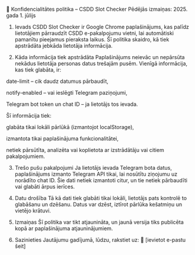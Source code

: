📄 Konfidencialitātes politika – CSDD Slot Checker
Pēdējās izmaiņas: 2025. gada 1. jūlijs

1. Ievads
CSDD Slot Checker ir Google Chrome paplašinājums, kas palīdz lietotājiem pārraudzīt CSDD e-pakalpojumu vietni, lai automātiski pamanītu pieejamus pieraksta laikus. Šī politika skaidro, kā tiek apstrādāta jebkāda lietotāja informācija.

2. Kāda informācija tiek apstrādāta
Paplašinājums neievāc un nepārsūta nekādus lietotāja personas datus trešajām pusēm. Vienīgā informācija, kas tiek glabāta, ir:

date-limit – cik daudz datumus pārbaudīt,

notify-enabled – vai ieslēgti Telegram paziņojumi,

Telegram bot token un chat ID – ja lietotājs tos ievada.

Šī informācija tiek:

glabāta tikai lokāli pārlūkā (izmantojot localStorage),

izmantota tikai paplašinājuma funkcionalitātei,

netiek pārsūtīta, analizēta vai koplietota ar izstrādātāju vai citiem pakalpojumiem.

3. Trešo pušu pakalpojumi
Ja lietotājs ievada Telegram bota datus, paplašinājums izmanto Telegram API tikai, lai nosūtītu ziņojumu uz norādīto chat ID. Šie dati netiek izmantoti citur, un tie netiek pārbaudīti vai glabāti ārpus ierīces.

4. Datu drošība
Tā kā dati tiek glabāti tikai lokāli, lietotājs pats kontrolē to glabāšanu un dzēšanu. Datus var dzēst, iztīrot pārlūka kešatmiņu un vietējo krātuvi.

5. Izmaiņas
Šī politika var tikt atjaunināta, un jaunā versija tiks publicēta kopā ar paplašinājuma atjauninājumiem.

6. Sazinieties
Jautājumu gadījumā, lūdzu, rakstiet uz:
📧 [ievietot e-pastu šeit]
